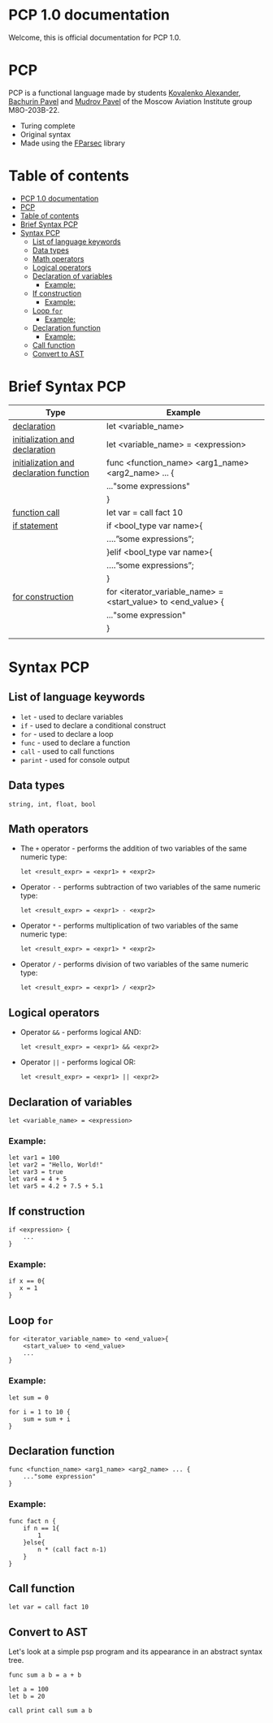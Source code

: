 # PCP 1.0 documentation
Welcome, this is official documentation for PCP 1.0. 

# PCP
PCP is a functional language made by students [Kovalenko Alexander](https://github.com/Serohon), [Bachurin Pavel](https://github.com/Sleeps17) and [Mudrov Pavel](https://github.com/StiksXGod) of the Moscow Aviation Institute group M8O-203B-22.
* Turing complete
* Original syntax
* Made using the [FParsec](http://www.quanttec.com/fparsec/) library


# Table of contents
- [PCP 1.0 documentation](#pcp-10-documentation)
- [PCP](#pcp)
- [Table of contents](#table-of-contents)
- [Brief Syntax PCP](#brief-syntax-pcp)
- [Syntax PCP](#syntax-pcp)
  - [List of language keywords](#list-of-language-keywords)
  - [Data types](#data-types)
  - [Math operators](#math-operators)
  - [Logical operators](#logical-operators)
  - [Declaration of variables](#declaration-of-variables)
    - [Example:](#example)
  - [If construction](#if-construction)
    - [Example:](#example-1)
  - [Loop  ``for``](#loop--for)
    - [Example:](#example-2)
  - [Declaration function](#declaration-function)
    - [Example:](#example-3)
  - [Call function](#call-function)
  - [Convert to  AST](#convert-to--ast)



# Brief Syntax PCP

| Type | Example |
|------------|-------------|
| [declaration](#declaration-of-variables) | let <variable_name\>| 
| [initialization and declaration](#declaration-of-variables) | let <variable_name\> = <expression\>|
| [initialization and declaration function](#declaration-function) | func <function_name> <arg1_name> <arg2_name> ...  {  
||  ..."some expressions"
||  }
| [function call](#call-function)  | let var = call fact 10 | 
| [if statement](#if-construction)  | if <bool_type var name>{
||….”some expressions”;
||}elif <bool_type var name>{
||….”some expressions”;
||}
|[for construction](#loop-for)| for <iterator_variable_name> = <start_value> to <end_value>  {
||..."some expression"    
||}
||
 # Syntax PCP
## List of language keywords

 - ``let`` - used to declare variables
 - ``if`` - used to declare a conditional construct
 - ``for`` - used to declare a loop
 - ``func`` - used to declare a function
 - ``call`` - used to call functions
 - ``parint`` - used for console output

## Data types
```
string, int, float, bool
```

## Math operators
 -  The ``+`` operator - performs the addition of two variables of the same numeric type:
    ```
    let <result_expr> = <expr1> + <expr2>
    ```
 - Operator ``-`` - performs subtraction of two variables of the same numeric type:
    ```
    let <result_expr> = <expr1> - <expr2> 
    ```
 - Operator ``*`` - performs multiplication of two variables of the same numeric type:
    ```
    let <result_expr> = <expr1> * <expr2> 
    ```
 
 - Operator ``/`` - performs division of two variables of the same numeric type:
    ```
    let <result_expr> = <expr1> / <expr2> 
    ```

## Logical operators
 - Operator ``&&`` - performs logical AND:
    ```
    let <result_expr> = <expr1> && <expr2> 
    ```
 - Operator ``||`` - performs logical OR:
    ```
    let <result_expr> = <expr1> || <expr2> 
    ```

## Declaration of variables
```
let <variable_name> = <expression>
```
### Example:
```F#
let var1 = 100
let var2 = "Hello, World!"
let var3 = true 
let var4 = 4 + 5
let var5 = 4.2 + 7.5 + 5.1
```

## If construction
```
if <expression> {
    ...
}
```
### Example:
```
if x == 0{
   x = 1
}
```

## Loop  ``for``
```
for <iterator_variable_name> to <end_value>{
    <start_value> to <end_value>
    ...
}
```
### Example:
```
let sum = 0

for i = 1 to 10 {
    sum = sum + i
}
```

## Declaration function
```
func <function_name> <arg1_name> <arg2_name> ... {
    ..."some expression"
}
```
### Example:
```
func fact n {
    if n == 1{
        1
    }else{
        n * (call fact n-1)
    }
}  
```

## Call function
```
let var = call fact 10
```

## Convert to  AST
Let's look at a simple psp program and its appearance in an abstract syntax tree.
```
func sum a b = a + b

let a = 100
let b = 20

call print call sum a b
```
